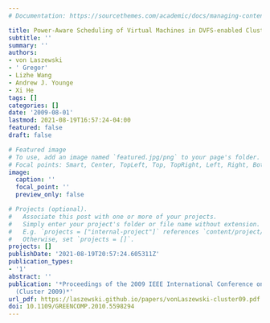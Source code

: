 ```yaml
---
# Documentation: https://sourcethemes.com/academic/docs/managing-content/

title: Power-Aware Scheduling of Virtual Machines in DVFS-enabled Clusters
subtitle: ''
summary: ''
authors:
- von Laszewski
- ' Gregor'
- Lizhe Wang
- Andrew J. Younge
- Xi He
tags: []
categories: []
date: '2009-08-01'
lastmod: 2021-08-19T16:57:24-04:00
featured: false
draft: false

# Featured image
# To use, add an image named `featured.jpg/png` to your page's folder.
# Focal points: Smart, Center, TopLeft, Top, TopRight, Left, Right, BottomLeft, Bottom, BottomRight.
image:
  caption: ''
  focal_point: ''
  preview_only: false

# Projects (optional).
#   Associate this post with one or more of your projects.
#   Simply enter your project's folder or file name without extension.
#   E.g. `projects = ["internal-project"]` references `content/project/deep-learning/index.md`.
#   Otherwise, set `projects = []`.
projects: []
publishDate: '2021-08-19T20:57:24.605311Z'
publication_types:
- '1'
abstract: ''
publication: '*Proceedings of the 2009 IEEE International Conference on Cluster Computing
  (Cluster 2009)*'
url_pdf: https://laszewski.github.io/papers/vonLaszewski-cluster09.pdf
doi: 10.1109/GREENCOMP.2010.5598294
---
```

